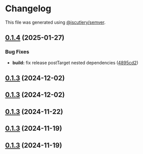# Changelog

This file was generated using [@jscutlery/semver](https://github.com/jscutlery/semver).

## [0.1.4](https://github.com/RedHatInsights/frontend-components/compare/@redhat-cloud-services/frontend-components-testing-0.1.3...@redhat-cloud-services/frontend-components-testing-0.1.4) (2025-01-27)


### Bug Fixes

* **build:** fix release postTarget nested dependencies ([4895cd2](https://github.com/RedHatInsights/frontend-components/commit/4895cd2eba32336a220ddec442916858400ebb3e))

## [0.1.3](https://github.com/RedHatInsights/frontend-components/compare/@redhat-cloud-services/frontend-components-testing-0.1.2...@redhat-cloud-services/frontend-components-testing-0.1.3) (2024-12-02)

## [0.1.3](https://github.com/RedHatInsights/frontend-components/compare/@redhat-cloud-services/frontend-components-testing-0.1.2...@redhat-cloud-services/frontend-components-testing-0.1.3) (2024-12-02)

## [0.1.3](https://github.com/RedHatInsights/frontend-components/compare/@redhat-cloud-services/frontend-components-testing-0.1.2...@redhat-cloud-services/frontend-components-testing-0.1.3) (2024-11-22)

## [0.1.3](https://github.com/RedHatInsights/frontend-components/compare/@redhat-cloud-services/frontend-components-testing-0.1.2...@redhat-cloud-services/frontend-components-testing-0.1.3) (2024-11-19)

## [0.1.3](https://github.com/RedHatInsights/frontend-components/compare/@redhat-cloud-services/frontend-components-testing-0.1.2...@redhat-cloud-services/frontend-components-testing-0.1.3) (2024-11-19)
